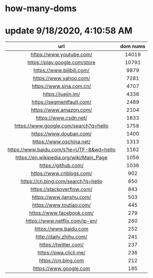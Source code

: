 # how-many-doms

# update 9/18/2020, 4:10:58 AM

url | dom nums
:-: | :-:
https://www.youtube.com/ | 14019
https://play.google.com/store | 10791
https://www.bilibili.com/ | 9879
https://www.yahoo.com/ | 7281
https://www.sina.com.cn/ | 4707
https://juejin.im/ | 4336
https://segmentfault.com/ | 2489
https://www.amazon.com/ | 2104
https://www.csdn.net/ | 1833
https://www.google.com/search?q=hello | 1758
https://www.douban.com/ | 1400
https://www.oschina.net/ | 1313
https://www.baidu.com/s?ie=UTF-8&wd=hello | 1162
https://en.wikipedia.org/wiki/Main_Page | 1056
https://github.com/ | 1036
https://www.cnblogs.com/ | 902
https://cn.bing.com/search?q=hello | 850
https://stackoverflow.com/ | 843
https://www.jianshu.com/ | 503
https://www.toutiao.com/ | 445
https://www.facebook.com/ | 279
https://www.netflix.com/jp-en/ | 260
https://www.baidu.com | 252
http://daily.zhihu.com/ | 241
https://twitter.com/ | 237
https://pwa.clicli.me/ | 236
https://cn.bing.com | 212
https://www.google.com | 185
